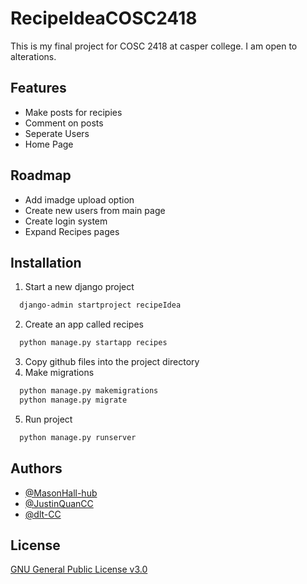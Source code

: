 
# RecipeIdeaCOSC2418

This is my final project for COSC 2418 at casper college. I am open to alterations.


## Features

- Make posts for recipies
- Comment on posts
- Seperate Users
- Home Page 


## Roadmap

- Add imadge upload option
- Create new users from main page
- Create login system
- Expand Recipes pages


## Installation

  1. Start a new django project

```bash
  django-admin startproject recipeIdea
```

2. Create an app called recipes

```bash
  python manage.py startapp recipes
```
3. Copy github files into the project directory
4. Make migrations
```bash
  python manage.py makemigrations
  python manage.py migrate
```
5. Run project
```bash
  python manage.py runserver
```
## Authors

- [@MasonHall-hub](https://github.com/MasonHall-hub)
- [@JustinQuanCC](https://github.com/JustinQuanCC)
- [@dlt-CC](https://github.com/dlt-CC)


## License

[GNU General Public License v3.0](https://www.gnu.org/licenses/why-not-lgpl.html)

